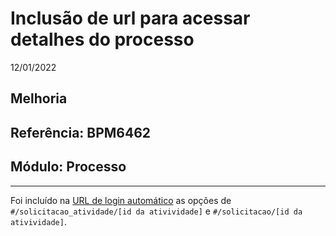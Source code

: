 # Inclusão de url para acessar detalhes do processo
12/01/2022
## Melhoria
## Referência: BPM6462
## Módulo: Processo
***

Foi incluído na [URL de login automático](?i=pt-BR&p=dev_login) as opções de `#/solicitacao_atividade/[id da ativividade]` e `#/solicitacao/[id da ativividade]`.
